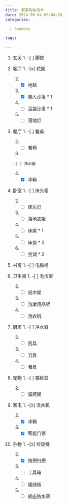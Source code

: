 ```yaml
---
title: 新家购物清单
date: 2024-06-04 05:04:10
categories:

  - Summary

tags:

---
```


01. 玄关
    1.
        -[ ] 脚垫

02. 客厅
    1.
        -[x] 花架

    2.
        -[x] 地毯

    3.
        -[x] 懒人沙发 * 1

    4.
        -[ ] 豆袋沙发 * 1

    5.
        -[ ] 落地灯

03. 餐厅
    1.
        -[ ] 餐桌

    2.
        -[ ] 餐椅

    3.

        -[ ] 净水器

    4.
        -[x] 冰箱

04. 卧室
    1.
        -[ ] 床头柜

    2.
        -[ ] 床头灯

    3.
        -[ ] 落地衣架

    4.
        -[ ] 床架 * 1

    5.
        -[ ] 床垫 * 2

    6.
        -[ ] 空调 * 2

05. 书房
    1.
        -[ ] 电脑椅

06. 卫生间
    1.
        -[ ] 毛巾架

    2.
        -[ ] 纸巾架

    3.
        -[ ] 洗漱用品架

    4.
        -[ ] 洗衣机

07. 厨房
    1.
        -[ ] 净水器

    2.
        -[ ] 厨具

    3.
        -[ ] 刀具

    4.
        -[ ] 餐具

08. 宠物
    1.
        -[ ] 猫砂盆

    2.
        -[ ] 猫爬架

09. 家电
    1.
        -[x] 洗衣机

    2.
        -[x] 冰箱

    3.
        -[x] 智能门锁

10. 杂物
    1.
        -[x] 垃圾桶

    2.
        -[x] 拖把扫把

    3.
        -[ ] 工具箱

    4.
        -[ ] 插线板

    5.
        -[ ] 插座防水罩
